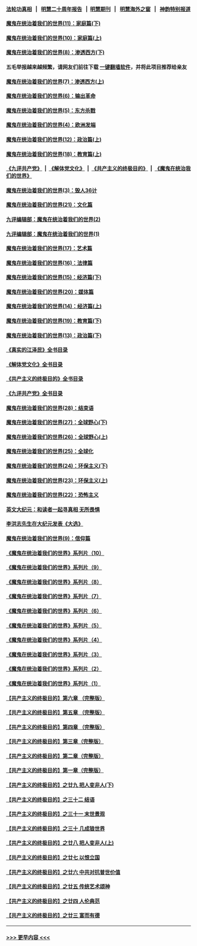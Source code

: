 #### [法轮功真相](https://github.com/gfw-breaker/truth/blob/master/README.md?t=0) &nbsp;&nbsp;|&nbsp;&nbsp; [明慧二十周年报告](https://github.com/gfw-breaker/mh-reports/blob/master/README.md?t=0) &nbsp;&nbsp;|&nbsp;&nbsp;[明慧期刊](https://github.com/gfw-breaker/mh-qikan) &nbsp;&nbsp;|&nbsp;&nbsp; [明慧海外之窗](https://github.com/gfw-breaker/mh-news/blob/master/README.md?t=0) &nbsp;&nbsp;|&nbsp;&nbsp; [神韵特别报道](https://github.com/gfw-breaker/mh-news/blob/master/shenyun.md?t=0)
#### [魔鬼在统治着我们的世界(11)：家庭篇(下)](../pages/nsc422/n10440961.md?t=11300051) 
#### [魔鬼在统治着我们的世界(10)：家庭篇(上)](../pages/nsc422/n10435448.md?t=11300051) 
#### [魔鬼在统治着我们的世界(8)：渗透西方(下)](../pages/nsc422/n10429603.md?t=11300051) 
#### 五毛举报越来越频繁，请网友们前往下载 [一键翻墙软件](https://github.com/gfw-breaker/ssr-accounts)，并将此项目推荐给亲友
#### [魔鬼在统治着我们的世界(7)：渗透西方(上)](../pages/nsc422/n10426013.md?t=11300051) 
#### [魔鬼在统治着我们的世界(6)：输出革命](../pages/nsc422/n10421536.md?t=11300051) 
#### [魔鬼在统治着我们的世界(5)：东方杀戮](../pages/nsc422/n10417707.md?t=11300051) 
#### [魔鬼在统治着我们的世界(4)：欧洲发端](../pages/nsc422/n10414890.md?t=11300051) 
#### [魔鬼在统治着我们的世界(12)：政治篇(上)](../pages/nsc422/n10444576.md?t=11300051) 
#### [魔鬼在统治着我们的世界(18)：教育篇(上)](../pages/nsc422/n10526970.md?t=11300051) 
#### [《九评共产党》](https://github.com/begood0513/9ping.md/blob/master/README.md) &nbsp;|&nbsp; [《解体党文化》](../../../../jtdwh.md/blob/master/README.md)  &nbsp;|&nbsp; [《共产主义的终极目的》](../../../../gczydzjmd.md/blob/master/README.md) &nbsp;|&nbsp; [《魔鬼在统治我们的世界》](../../../../mgztzwmdsj.md/blob/master/README.md) 
#### [魔鬼在统治着我们的世界(3)：毁人36计](../pages/nsc422/n10411583.md?t=11300051) 
#### [魔鬼在统治着我们的世界(21)：文化篇](../pages/nsc422/n10597706.md?t=11300051) 
#### [九评编辑部：魔鬼在统治着我们的世界(2)](../pages/nsc422/n10410036.md?t=11300051) 
#### [九评编辑部：魔鬼在统治着我们的世界(1)](../pages/nsc422/n10406825.md?t=11300051) 
#### [魔鬼在统治着我们的世界(17)：艺术篇](../pages/nsc422/n10499093.md?t=11300051) 
#### [魔鬼在统治着我们的世界(16)：法律篇](../pages/nsc422/n10485969.md?t=11300051) 
#### [魔鬼在统治着我们的世界(15)：经济篇(下)](../pages/nsc422/n10469975.md?t=11300051) 
#### [魔鬼在统治着我们的世界(20)：媒体篇](../pages/nsc422/n10586579.md?t=11300051) 
#### [魔鬼在统治着我们的世界(14)：经济篇(上)](../pages/nsc422/n10457370.md?t=11300051) 
#### [魔鬼在统治着我们的世界(19)：教育篇(下)](../pages/nsc422/n10564808.md?t=11300051) 
#### [魔鬼在统治着我们的世界(13)：政治篇(下)](../pages/nsc422/n10448270.md?t=11300051) 
#### [《真实的江泽民》全书目录](../pages/nsc422/n13721399.md?t=11300051) 
#### [《解体党文化》全书目录](../pages/nsc422/n13721157.md?t=11300051) 
#### [《共产主义的终极目的》全书目录](../pages/nsc422/n13721048.md?t=11300051) 
#### [《九评共产党》全书目录](../pages/nsc422/n13708085.md?t=11300051) 
#### [魔鬼在统治着我们的世界(28)：结束语](../pages/nsc422/n10936246.md?t=11300051) 
#### [魔鬼在统治着我们的世界(27)：全球野心(下)](../pages/nsc422/n10928319.md?t=11300051) 
#### [魔鬼在统治着我们的世界(26)：全球野心(上)](../pages/nsc422/n10900318.md?t=11300051) 
#### [魔鬼在统治着我们的世界(25)：全球化](../pages/nsc422/n10788205.md?t=11300051) 
#### [魔鬼在统治着我们的世界(24)：环保主义(下)](../pages/nsc422/n10695307.md?t=11300051) 
#### [魔鬼在统治着我们的世界(23)：环保主义(上)](../pages/nsc422/n10688613.md?t=11300051) 
#### [魔鬼在统治着我们的世界(22)：恐怖主义](../pages/nsc422/n10614727.md?t=11300051) 
#### [英文大纪元：和读者一起寻真相 无所畏惧](../pages/nsc422/n12542027.md?t=11300051) 
#### [李洪志先生在大纪元发表《大选》](../pages/nsc422/n12534746.md?t=11300051) 
#### [魔鬼在统治着我们的世界(9)：信仰篇](../pages/nsc422/n10432159.md?t=11300051) 
#### [《魔鬼在统治着我们的世界》系列片（10）](../pages/nsc422/n12292670.md?t=11300051) 
#### [《魔鬼在统治着我们的世界》系列片（9）](../pages/nsc422/n12290859.md?t=11300051) 
#### [《魔鬼在统治着我们的世界》系列片（8）](../pages/nsc422/n12287445.md?t=11300051) 
#### [《魔鬼在统治着我们的世界》系列片（7）](../pages/nsc422/n12283425.md?t=11300051) 
#### [《魔鬼在统治着我们的世界》系列片（6）](../pages/nsc422/n12282314.md?t=11300051) 
#### [《魔鬼在统治着我们的世界》系列片（5）](../pages/nsc422/n12281419.md?t=11300051) 
#### [《魔鬼在统治着我们的世界》系列片（4）](../pages/nsc422/n12274024.md?t=11300051) 
#### [《魔鬼在统治着我们的世界》系列片（3）](../pages/nsc422/n12271322.md?t=11300051) 
#### [《魔鬼在统治着我们的世界》系列片（2）](../pages/nsc422/n12269049.md?t=11300051) 
#### [《魔鬼在统治着我们的世界》系列片（1）](../pages/nsc422/n12267575.md?t=11300051) 
#### [【共产主义的终极目的】第六章 （完整版）](../pages/nsc422/n11428913.md?t=11300051) 
#### [【共产主义的终极目的】第五章 （完整版）](../pages/nsc422/n11428912.md?t=11300051) 
#### [【共产主义的终极目的】第四章 （完整版）](../pages/nsc422/n11428907.md?t=11300051) 
#### [【共产主义的终极目的】第三章（完整版）](../pages/nsc422/n11428848.md?t=11300051) 
#### [【共产主义的终极目的】第二章（完整版）](../pages/nsc422/n11428831.md?t=11300051) 
#### [【共产主义的终极目的】第一章（完整版）](../pages/nsc422/n11417651.md?t=11300051) 
#### [【共产主义的终极目的】之廿九 把人变非人(下)](../pages/nsc422/n11344140.md?t=11300051) 
#### [【共产主义的终极目的】之三十二 结语](../pages/nsc422/n11360535.md?t=11300051) 
#### [【共产主义的终极目的】之三十一 末世景观](../pages/nsc422/n11351129.md?t=11300051) 
#### [【共产主义的终极目的】之三十 几成狼世界](../pages/nsc422/n11348280.md?t=11300051) 
#### [【共产主义的终极目的】之廿八 把人变非人(上)](../pages/nsc422/n11340492.md?t=11300051) 
#### [【共产主义的终极目的】之廿七 以恨立国](../pages/nsc422/n11336944.md?t=11300051) 
#### [【共产主义的终极目的】之廿六 中共对抗普世价值](../pages/nsc422/n11324785.md?t=11300051) 
#### [【共产主义的终极目的】之廿五 传统艺术颂神](../pages/nsc422/n11296396.md?t=11300051) 
#### [【共产主义的终极目的】之廿四 人伦典范](../pages/nsc422/n11296397.md?t=11300051) 
#### [【共产主义的终极目的】之廿三 富而有德](../pages/nsc422/n11283598.md?t=11300051) 

----
#### [ >>> 更早内容 <<< ](../indexes/nsc422-earlier.md)
